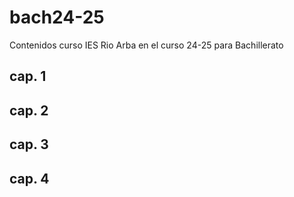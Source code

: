 # bach24-25
Contenidos curso IES Rio Arba en el curso 24-25 para Bachillerato 
## cap. 1
## cap. 2
## cap. 3
## cap. 4
